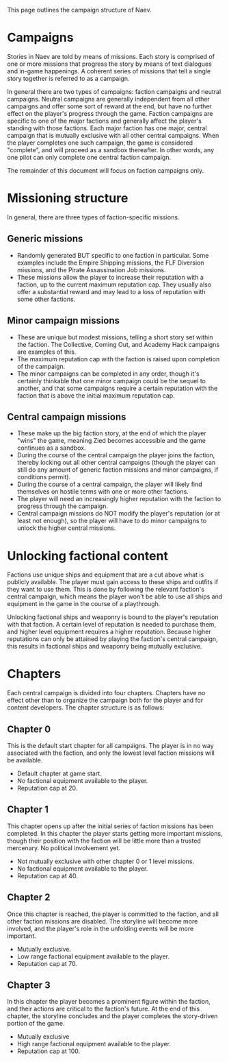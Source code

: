 This page outlines the campaign structure of Naev.

# Campaigns

Stories in Naev are told by means of missions. Each story is comprised of one or more missions that progress the story by means of text dialogues and in-game happenings. A coherent series of missions that tell a single story together is referred to as a campaign.

In general there are two types of campaigns: faction campaigns and neutral campaigns. Neutral campaigns are generally independent from all other campaigns and offer some sort of reward at the end, but have no further effect on the player's progress through the game. Faction campaigns are specific to one of the major factions and generally affect the player's standing with those factions. Each major faction has one major, central campaign that is mutually exclusive with all other central campaigns. When the player completes one such campaign, the game is considered "complete", and will proceed as a sandbox thereafter. In other words, any one pilot can only complete one central faction campaign.

The remainder of this document will focus on faction campaigns only.

# Missioning structure

In general, there are three types of faction-specific missions.

## Generic missions

* Randomly generated BUT specific to one faction in particular. Some examples include the Empire Shipping missions, the FLF Diversion missions, and the Pirate Assassination Job missions.
* These missions allow the player to increase their reputation with a faction, up to the current maximum reputation cap. They usually also offer a substantial reward and may lead to a loss of reputation with some other factions.

## Minor campaign missions

* These are unique but modest missions, telling a short story set within the faction. The Collective, Coming Out, and Academy Hack campaigns are examples of this.
* The maximum reputation cap with the faction is raised upon completion of the campaign.
* The minor campaigns can be completed in any order, though it's certainly thinkable that one minor campaign could be the sequel to another, and that some campaigns require a certain reputation with the faction that is above the initial maximum reputation cap.

## Central campaign missions

* These make up the big faction story, at the end of which the player "wins" the game, meaning Zied becomes accessible and the game continues as a sandbox.
* During the course of the central campaign the player joins the faction, thereby locking out all other central campaigns (though the player can still do any amount of generic faction missions and minor campaigns, if conditions permit).
* During the course of a central campaign, the player will likely find themselves on hostile terms with one or more other factions.
* The player will need an increasingly higher reputation with the faction to progress through the campaign.
* Central campaign missions do NOT modify the player's reputation (or at least not enough), so the player will have to do minor campaigns to unlock the higher central missions.

# Unlocking factional content

Factions use unique ships and equipment that are a cut above what is publicly available. The player must gain access to these ships and outfits if they want to use them. This is done by following the relevant faction's central campaign, which means the player won't be able to use all ships and equipment in the game in the course of a playthrough.

Unlocking factional ships and weaponry is bound to the player's reputation with that faction. A certain level of reputation is needed to purchase them, and higher level equipment requires a higher reputation. Because higher reputations can only be attained by playing the faction's central campaign, this results in factional ships and weaponry being mutually exclusive.

# Chapters

Each central campaign is divided into four chapters. Chapters have no effect other than to organize the campaign both for the player and for content developers. The chapter structure is as follows:

## Chapter 0

This is the default start chapter for all campaigns. The player is in no way associated with the faction, and only the lowest level faction missions will be available.

* Default chapter at game start.
* No factional equipment available to the player.
* Reputation cap at 20.

## Chapter 1

This chapter opens up after the initial series of faction missions has been completed. In this chapter the player starts getting more important missions, though their position with the faction will be little more than a trusted mercenary. No political involvement yet.

* Not mutually exclusive with other chapter 0 or 1 level missions.
* No factional equipment available to the player.
* Reputation cap at 40.

## Chapter 2

Once this chapter is reached, the player is committed to the faction, and all other faction missions are disabled. The storyline will become more involved, and the player's role in the unfolding events will be more important.

* Mutually exclusive.
* Low range factional equipment available to the player.
* Reputation cap at 70.

## Chapter 3

In this chapter the player becomes a prominent figure within the faction, and their actions are critical to the faction's future. At the end of this chapter, the storyline concludes and the player completes the story-driven portion of the game.

* Mutually exclusive
* High range factional equipment available to the player.
* Reputation cap at 100.
